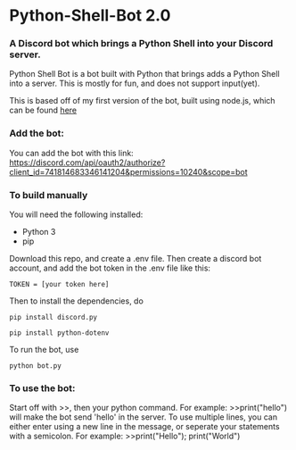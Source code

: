 # Python-Shell-Bot 2.0
### A Discord bot which brings a Python Shell into your Discord server.

Python Shell Bot is a bot built with Python that brings adds a Python Shell into a server. This is mostly for fun, and does not support input(yet).

This is based off of my first version of the bot, built using node.js, which can be found <a href = https://github.com/sripushkar/Python-Shell-Bot>here</a>

### Add the bot:
You can add the bot with this link: https://discord.com/api/oauth2/authorize?client_id=741814683346141204&permissions=10240&scope=bot
### To build manually 
You will need the following installed:
* Python 3
* pip

Download this repo, and create a .env file. Then create a discord bot account, and add the bot token in the .env file like this: 

`TOKEN = [your token here]`

Then to install the dependencies, do 

`pip install discord.py`

`pip install python-dotenv`

To run the bot, use 

`python bot.py`

### To use the bot:
Start off with >>, then your python command. For example: >>print("hello") will make the bot send 'hello' in the server. To use multiple lines, you can either enter using a new line in the message, or seperate your statements with a semicolon. For example: >>print("Hello"); print("World")


